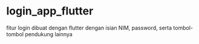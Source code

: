 # login_app_flutter
fitur login dibuat dengan flutter dengan isian NIM, password, serta tombol-tombol pendukung lainnya
